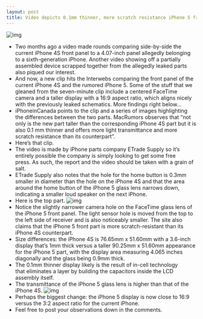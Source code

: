 ```yaml
---
layout: post
title: Video depicts 0.1mm thinner, more scratch resistance iPhone 5 front panel
---
```

![img](http://media.idownloadblog.com/wp-content/uploads/2012/08/iPhone-4s-vs-iPhone-5-front-panel-bottom-part.jpg)
* Two months ago a video made rounds comparing side-by-side the current iPhone 4S front panel to a 4.07-inch panel allegedly belonging to a sixth-generation iPhone. Another video showing off a partially assembled device scrapped together from the allegedly leaked parts also piqued our interest.
* And now, a new clip hits the Interwebs comparing the front panel of the current iPhone 4S and the rumored iPhone 5. Some of the stuff that we gleaned from the seven-minute clip include a centered FaceTime camera and a taller display with a 16:9 aspect ratio, which aligns nicely with the previously leaked schematics. More findings right below…
* iPhoneinCanada points to the clip and a series of images highlighting the differences between the two parts. MacRumors observes that “not only is the new part taller than the corresponding iPhone 4S part but it is also 0.1 mm thinner and offers more light transmittance and more scratch resistance than its counterpart”.
* Here’s that clip.
* The video is made by iPhone parts company ETrade Supply so it’s entirely possible the company is simply looking to get some free press. As such, the report and the video should be taken with a grain of salt.
* ETrade Supply also notes that the hole for the home button is 0.3mm smaller in diameter than the hole on the iPhone 4S and that the area around the home button of the iPhone 5 glass lens narrows down, indicating a smaller loud speaker on the next iPhone.
* Here is the top part.
![img](http://media.idownloadblog.com/wp-content/uploads/2012/08/iPhone-4s-vs-iPhone-5-front-panel-top-part.jpg)
* Notice the slightly narrower camera hole on the FaceTime glass lens of the iPhone 5 front panel. The light sensor hole is moved from the top to the left side of receiver and is also noticeably smaller. The site also claims that the iPhone 5 front part is more scratch-resistant than its iPhone 4S counterpart.
* Size differences: the iPhone 4S is 76.65mm x 51.60mm with a 3.6-inch display that’s 1mm thick versus a taller 90.25mm x 51.60mm appearance for the iPhone 5 part, with the display area measuring 4.065 inches diagonally and the glass being 0.9mm thick.
* The 0.1mm thinner display likely is the result of in-cell technology that eliminates a layer by building the capacitors inside the LCD assembly itself.
* The transmittance of the iPhone 5 glass lens is higher than that of the iPhone 4S.
![img](http://media.idownloadblog.com/wp-content/uploads/2012/08/iPhone-4s-vs-iPhone-5-front-panel-glass-transmittance.jpg)
* Perhaps the biggest change: the iPhone 5 display is now close to 16:9 versus the 3:2 aspect ratio for the current iPhone.
* Feel free to post your observations down in the comments.

